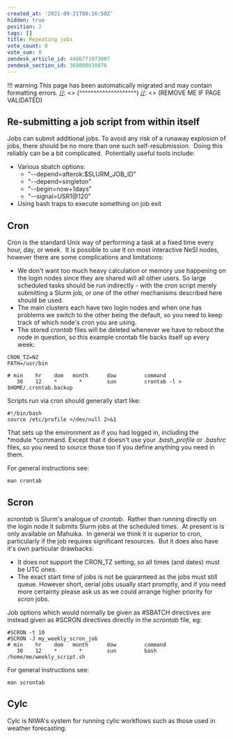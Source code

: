 ```yaml
---
created_at: '2021-09-21T00:16:50Z'
hidden: true
position: 2
tags: []
title: Repeating jobs
vote_count: 0
vote_sum: 0
zendesk_article_id: 4406771973007
zendesk_section_id: 360000030876
---
```




[//]: <> (REMOVE ME IF PAGE VALIDATED)
[//]: <> (vvvvvvvvvvvvvvvvvvvv)
!!! warning
    This page has been automatically migrated and may contain formatting errors.
[//]: <> (^^^^^^^^^^^^^^^^^^^^)
[//]: <> (REMOVE ME IF PAGE VALIDATED)

## Re-submitting a job script from within itself

Jobs can submit additional jobs. To avoid any risk of a runaway
explosion of jobs, there should be no more than one such
self-resubmission.  Doing this reliably can be a bit complicated.
 Potentially useful tools include:

-   Various sbatch options:
    -   "--depend=afterok:$SLURM\_JOB\_ID"
    -   "--depend=singleton"
    -   "--begin=now+1days"
    -   "--signal=USR1@120"
-   Using bash traps to execute something on job exit

## Cron

Cron is the standard Unix way of performing a task at a fixed time every
hour, day, or week.  It is possible to use it on most interactive NeSI
nodes, however there are some complications and limitations:

-   We don't want too much heavy calculation or memory use happening on
    the login nodes since they are shared will all other users. So large
    scheduled tasks should be run indirectly - with the *cron* script
    merely submitting a Slurm job, or one of the other mechanisms
    described here should be used.
-   The main clusters each have two login nodes and when one has
    problems we switch to the other being the default, so you need to
    keep track of which node's cron you are using.
-   The stored *crontab* files will be deleted whenever we have to
    reboot the node in question, so this example crontab file backs
    itself up every week:

``` sl
CRON_TZ=NZ
PATH=/usr/bin

# min    hr    dom   month      dow         command
   30    12    *       *        sun         crontab -l > $HOME/.crontab.backup
```

Scripts run via cron should generally start like:

``` sl
#!/bin/bash
source /etc/profile >/dev/null 2>&1
```

That sets up the environment as if you had logged in, including the
*module *command. Except that it doesn't use your *.bash\_profile* or
*.bashrc* files, so you need to source those too if you define anything
you need in them.

For general instructions see:

``` sl
man crontab
```

## Scron

*scrontab* is Slurm's analogue of *crontab*.  Rather than running
directly on the login node it submits Slurm jobs at the scheduled times.
 At present is is only available on Mahuika.  In general we think it is
superior to cron, particularly if the job requires significant
resources.  But it does also have it's own particular drawbacks:

-   It does not support the CRON\_TZ setting, so all times (and dates)
    must be UTC ones.
-   The exact start time of jobs is not be guaranteed as the jobs must
    still queue. However short, serial jobs usually start promptly, and
    if you need more certainty please ask us as we could arrange higher
    priority for *scron* jobs.

Job options which would normally be given as #SBATCH directives are
instead given as #SCRON directives directly in the *scrontab* file, eg:

``` sl
#SCRON -t 10
#SCRON -J my_weekly_scron_job
# min    hr    dom   month      dow         command
   30    12    *       *        sun         bash /home/me/weekly_script.sh
```

For general instructions see:

``` sl
man scrontab
```

## Cylc

Cylc is NIWA's system for running cylic workflows such as those used in
weather forecasting. 
